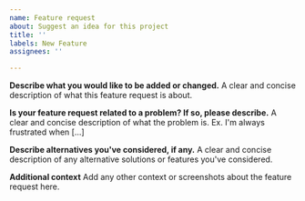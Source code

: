 ```yaml
---
name: Feature request
about: Suggest an idea for this project
title: ''
labels: New Feature
assignees: ''

---
```


**Describe what you would like to be added or changed.**
A clear and concise description of what this feature request is about.

**Is your feature request related to a problem? If so, please describe.**
A clear and concise description of what the problem is. Ex. I'm always frustrated when [...]

**Describe alternatives you've considered, if any.**
A clear and concise description of any alternative solutions or features you've considered.

**Additional context**
Add any other context or screenshots about the feature request here.
